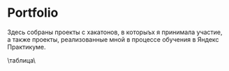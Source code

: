 # Portfolio

Здесь собраны проекты с хакатонов, в которыъх я принимала участие, а также проекты, реализованные мной в процессе обучения в Яндекс Практикуме.

\таблица\
